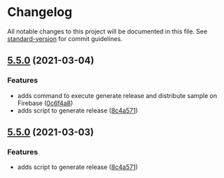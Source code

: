 # Changelog

All notable changes to this project will be documented in this file. See [standard-version](https://github.com/conventional-changelog/standard-version) for commit guidelines.

## [5.5.0](https://github.com/natura-cosmeticos/natds-android/compare/v.5.4.0...v.5.5.0) (2021-03-04)


### Features

* adds command to execute generate release and distribute sample on Firebase ([0c6f4a8](https://github.com/natura-cosmeticos/natds-android/commit/0c6f4a89604bcf4e30f6869c2a7aee8d1d500129))
* adds script to generate release ([8c4a571](https://github.com/natura-cosmeticos/natds-android/commit/8c4a571913233f70cc720a1893342e0ed9f0ea1d))

## [5.5.0](https://github.com/natura-cosmeticos/natds-android/compare/v.5.4.0...v.5.5.0) (2021-03-03)


### Features

* adds script to generate release ([8c4a571](https://github.com/natura-cosmeticos/natds-android/commit/8c4a571913233f70cc720a1893342e0ed9f0ea1d))
